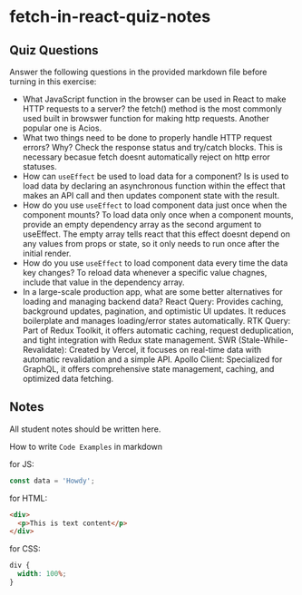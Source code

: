 # fetch-in-react-quiz-notes

## Quiz Questions

Answer the following questions in the provided markdown file before turning in this exercise:

- What JavaScript function in the browser can be used in React to make HTTP requests to a server?
  the fetch() method is the most commonly used built in browswer function for making http requests. Another popular one is Acios.
- What two things need to be done to properly handle HTTP request errors? Why?
  Check the response status and try/catch blocks. This is necessary becasue fetch doesnt automatically reject on http error statuses.
- How can `useEffect` be used to load data for a component?
  Is is used to load data by declaring an asynchronous function within the effect that makes an API call and then updates component state with the result.
- How do you use `useEffect` to load component data just once when the component mounts?
  To load data only once when a component mounts, provide an empty dependency array as the second argument to useEffect. The empty array tells react that this effect doesnt depend on any values from props or state, so it only needs to run once after the initial render.
- How do you use `useEffect` to load component data every time the data key changes?
  To reload data whenever a specific value chagnes, include that value in the dependency array.
- In a large-scale production app, what are some better alternatives for loading and managing backend data?
  React Query: Provides caching, background updates, pagination, and optimistic UI updates. It reduces boilerplate and manages loading/error states automatically.
  RTK Query: Part of Redux Toolkit, it offers automatic caching, request deduplication, and tight integration with Redux state management.
  SWR (Stale-While-Revalidate): Created by Vercel, it focuses on real-time data with automatic revalidation and a simple API.
  Apollo Client: Specialized for GraphQL, it offers comprehensive state management, caching, and optimized data fetching.

## Notes

All student notes should be written here.

How to write `Code Examples` in markdown

for JS:

```javascript
const data = 'Howdy';
```

for HTML:

```html
<div>
  <p>This is text content</p>
</div>
```

for CSS:

```css
div {
  width: 100%;
}
```
